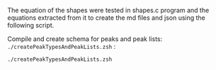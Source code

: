  The equation of the shapes were tested in shapes.c program and the equations extracted from it to create the md files and json using the following script.
 
 Compile and create schema for peaks and peak lists:
 `./createPeakTypesAndPeakLists.zsh` :
 ```zsh
./createPeakTypesAndPeakLists.zsh
 ```
